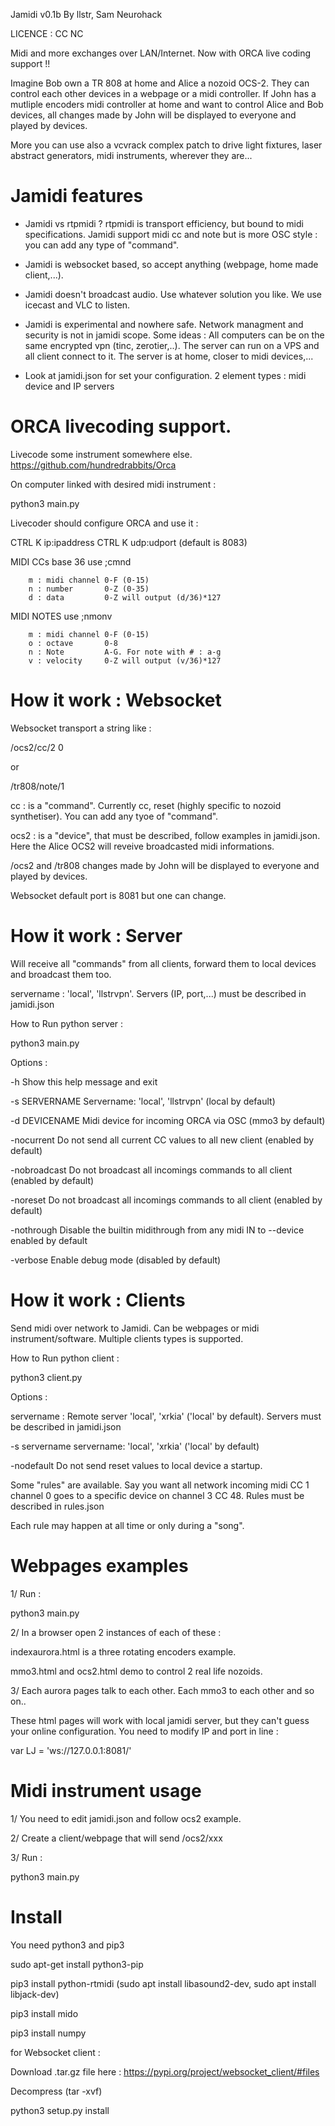 
Jamidi v0.1b 
By llstr, Sam Neurohack

LICENCE : CC NC

Midi and more exchanges over LAN/Internet. Now with ORCA live coding support !!

Imagine Bob own a TR 808 at home and Alice a nozoid OCS-2. They can control each other devices in a webpage or a midi controller.
If John has a mutliple encoders midi controller at home and want to control Alice and Bob devices, all changes made by John will be displayed to everyone and played by devices.

More you can use also a vcvrack complex patch to drive light fixtures, laser abstract generators, midi instruments, wherever they are...





# Jamidi features

- Jamidi vs rtpmidi ? rtpmidi is transport efficiency, but bound to midi specifications. Jamidi support midi cc and note but is more OSC style : you can add any type of "command".

- Jamidi is websocket based, so accept anything (webpage, home made client,...). 

- Jamidi doesn't broadcast audio. Use whatever solution you like. We use icecast and VLC to listen.

- Jamidi is experimental and nowhere safe. Network managment and security is not in jamidi scope. Some ideas : All computers can be on the same encrypted vpn (tinc, zerotier,..). The server can run on a VPS and all client connect to it. The server is at home, closer to midi devices,...

- Look at jamidi.json for set your configuration. 2 element types : midi device and IP servers




# ORCA livecoding support.

Livecode some instrument somewhere else. https://github.com/hundredrabbits/Orca

On computer linked with desired midi instrument :

python3 main.py


Livecoder should configure ORCA and use it :

CTRL K ip:ipaddress
CTRL K udp:udport (default is 8083)

MIDI CCs base 36 use ;cmnd

        m : midi channel 0-F (0-15)
        n : number       0-Z (0-35)
        d : data         0-Z will output (d/36)*127


MIDI NOTES use ;nmonv 

        m : midi channel 0-F (0-15)
        o : octave       0-8    
        n : Note         A-G. For note with # : a-g
        v : velocity     0-Z will output (v/36)*127



# How it work : Websocket


Websocket transport a string like :

/ocs2/cc/2 0

or 

/tr808/note/1

cc   	: is a "command". Currently cc, reset (highly specific to nozoid synthetiser). You can add any tyoe of "command".

ocs2 	: is a "device", that must be described, follow examples in jamidi.json. Here the Alice OCS2 will reveive broadcasted midi informations. 

/ocs2 and /tr808 changes made by John will be displayed to everyone and played by devices.


Websocket default port is 8081 but one can change.




#  How it work : Server

Will receive all "commands" from all clients, forward them to local devices and broadcast them too.

servername 		: 'local', 'llstrvpn'. Servers (IP, port,...) must be described in jamidi.json

How to Run python server  :

python3 main.py

Options : 

  -h 		            Show this help message and exit

  -s SERVERNAME 		Servername: 'local', 'llstrvpn' (local by default)

  -d DEVICENAME			Midi device for incoming ORCA via OSC (mmo3 by default)

  -nocurrent        Do not send all current CC values to all new client   (enabled by default)

  -nobroadcast      Do not broadcast all incomings commands to all client (enabled by default)

  -noreset          Do not broadcast all incomings commands to all client (enabled by default)

  -nothrough        Disable the builtin midithrough from any midi IN to --device enabled by default

  -verbose				  Enable debug mode (disabled by default)



#  How it work : Clients

Send midi over network to Jamidi. Can be webpages or midi instrument/software. Multiple clients types is supported.

How to Run python client :

python3 client.py


Options :

servername : Remote server 'local', 'xrkia' ('local' by default). Servers must be described in jamidi.json

-s servername 		servername: 'local', 'xrkia' ('local' by default)

-nodefault            Do not send reset values to local device a startup.


Some "rules" are available. Say you want all network incoming midi CC 1 channel 0 goes to a specific device on channel 3 CC 48. Rules must be described in rules.json

Each rule may happen at all time or only during a "song".





# Webpages examples

1/ Run :


python3 main.py


2/ In a browser open 2 instances of each of these :


indexaurora.html is a three rotating encoders example.

mmo3.html and ocs2.html demo to control 2 real life nozoids.


3/ Each aurora pages talk to each other. Each mmo3 to each other and so on..


These html pages will work with local jamidi server, but they can't guess your online configuration. You need to modify IP and port in line :

var LJ = 'ws://127.0.0.1:8081/'



# Midi instrument usage

1/ You need to edit jamidi.json and follow ocs2 example.

2/ Create a client/webpage that will send /ocs2/xxx

3/ Run :

python3 main.py





# Install

You need python3 and pip3 

sudo apt-get install python3-pip 

pip3 install python-rtmidi (sudo apt install libasound2-dev, sudo apt install libjack-dev)

pip3 install mido

pip3 install numpy


for Websocket client :

Download .tar.gz file here : https://pypi.org/project/websocket_client/#files

Decompress (tar -xvf)

python3 setup.py install 
